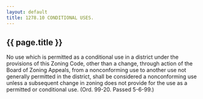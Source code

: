 ```yaml
---
layout: default 
title: 1278.10 CONDITIONAL USES.
---
```


{{ page.title }}
----------------

No use which is permitted as a conditional use in a district under the
provisions of this Zoning Code, other than a change, through action of
the Board of Zoning Appeals, from a nonconforming use to another use not
generally permitted in the district, shall be considered a nonconforming
use unless a subsequent change in zoning does not provide for the use as
a permitted or conditional use. (Ord. 99-20. Passed 5-6-99.)
